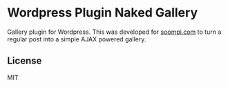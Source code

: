 # Wordpress Plugin Naked Gallery

Gallery plugin for Wordpress. This was developed for [soompi.com](www.soompi.com) to turn a regular post into a simple AJAX powered gallery.

## License
MIT
